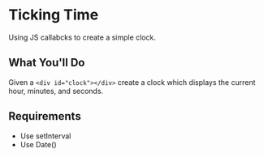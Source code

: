 # Ticking Time

Using JS callabcks to create a simple clock.

## What You'll Do

Given a `<div id="clock"></div>` create a clock which displays the current hour, minutes, and seconds.

## Requirements

- Use setInterval
- Use Date()
